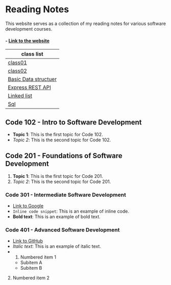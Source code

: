 # Reading Notes

This website serves as a collection of my reading notes for various software development courses.

#### - [Link to the website](https://saleh2001k.github.io/Reading-Notes/)

| class list |
|----------|
| [class01](./week01/class01A.md)   |
| [class02](./week01/class01B.md)   |
| [Basic Data structuer](./week01/BasicDataStructures.md)   |
| [Express REST API](./week01/class02A.md)   |
| [Linked list](./week01/class02B.md)   |
| [Sql](./week02/sql.md)   |
## Code 102 - Intro to Software Development

- **Topic 1**: This is the first topic for Code 102.
- *Topic 2*: This is the second topic for Code 102.

## Code 201 - Foundations of Software Development

1. **Topic 1**: This is the first topic for Code 201.
2. *Topic 2*: This is the second topic for Code 201.

### Code 301 - Intermediate Software Development

- [Link to Google](https://www.google.com/)
- `Inline code snippet`: This is an example of inline code.
- **Bold text**: This is an example of bold text.

### Code 401 - Advanced Software Development

- [Link to GitHub](https://github.com/)
- *Italic text*: This is an example of italic text.
- 1. Numbered item 1
   - Subitem A
   - Subitem B
2. Numbered item 2

